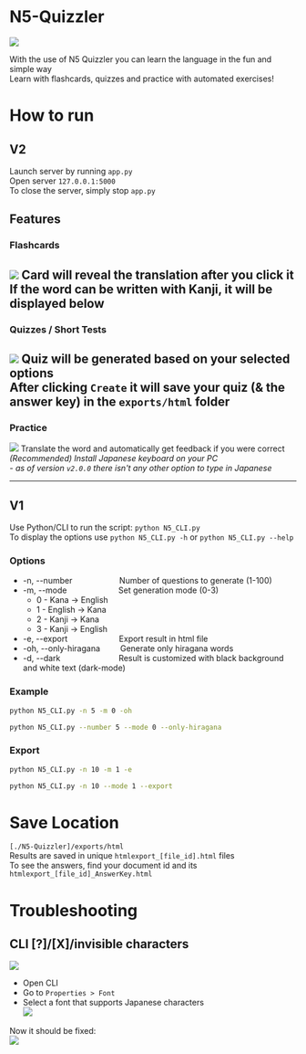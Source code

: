 # N5-Quizzler
![](https://github.com/user-attachments/assets/ba377e46-20e6-4ba5-9c9a-c5411e2fb213)

With the use of N5 Quizzler you can learn the language in the fun and simple way  
Learn with flashcards, quizzes and practice with automated exercises!

# How to run
## V2
Launch server by running `app.py`  
Open server `127.0.0.1:5000`  
To close the server, simply stop `app.py`

## Features

### Flashcards
![](https://github.com/user-attachments/assets/479d81ac-a357-4c61-b95b-7f19ec788f4e)
Card will reveal the translation after you click it  
If the word can be written with Kanji, it will be displayed below
---

### Quizzes / Short Tests
![](https://github.com/user-attachments/assets/aafdac52-972e-467b-81fb-dbe000aca8de)
Quiz will be generated based on your selected options  
After clicking `Create` it will save your quiz (& the answer key) in the `exports/html` folder
---

### Practice
![](https://github.com/user-attachments/assets/2a875f94-8dc3-443a-8973-91e271d4d932)
Translate the word and automatically get feedback if you were correct  
*(Recommended) Install Japanese keyboard on your PC*  
*- as of version `v2.0.0` there isn't any other option to type in Japanese*

---

## V1
Use Python/CLI to run the script: `python N5_CLI.py`  
To display the options use `python N5_CLI.py -h` or `python N5_CLI.py --help`

### Options
- -n, --number &nbsp;&nbsp;&nbsp;&nbsp;&nbsp;&nbsp;&nbsp;&nbsp;&nbsp;&nbsp;&nbsp;&nbsp;&nbsp;&nbsp;&nbsp;&nbsp;&nbsp;&nbsp;&nbsp; Number of questions to generate (1-100)
- -m, --mode &nbsp;&nbsp;&nbsp;&nbsp;&nbsp;&nbsp;&nbsp;&nbsp;&nbsp;&nbsp;&nbsp;&nbsp;&nbsp;&nbsp;&nbsp;&nbsp;&nbsp;&nbsp;&nbsp;&nbsp;&nbsp; Set generation mode (0-3)
  - 0 - Kana -> English &nbsp;
  - 1 - English -> Kana &nbsp;
  - 2 - Kanji -> Kana &nbsp;&nbsp;&nbsp;&nbsp;&nbsp;
  - 3 - Kanji -> English &nbsp;
- -e, --export &nbsp;&nbsp;&nbsp;&nbsp;&nbsp;&nbsp;&nbsp;&nbsp;&nbsp;&nbsp;&nbsp;&nbsp;&nbsp;&nbsp;&nbsp;&nbsp;&nbsp;&nbsp;&nbsp;&nbsp;&nbsp; Export result in html file
- -oh, --only-hiragana &nbsp;&nbsp;&nbsp;&nbsp;&nbsp;&nbsp;&nbsp; Generate only hiragana words
- -d, --dark &nbsp;&nbsp;&nbsp;&nbsp;&nbsp;&nbsp;&nbsp;&nbsp;&nbsp;&nbsp;&nbsp;&nbsp;&nbsp;&nbsp;&nbsp;&nbsp;&nbsp;&nbsp;&nbsp;&nbsp;&nbsp;&nbsp;&nbsp;&nbsp; Result is customized with black background and white text (dark-mode)

### Example
```bash
python N5_CLI.py -n 5 -m 0 -oh
```
```bash
python N5_CLI.py --number 5 --mode 0 --only-hiragana
```

### Export
```bash
python N5_CLI.py -n 10 -m 1 -e
```
```bash
python N5_CLI.py -n 10 --mode 1 --export
```

# Save Location
`[./N5-Quizzler]/exports/html`  
Results are saved in unique `htmlexport_[file_id].html` files  
To see the answers, find your document id and its `htmlexport_[file_id]_AnswerKey.html`

# Troubleshooting
## CLI [?]/[X]/invisible characters
![](https://github.com/user-attachments/assets/23487b80-56dd-4a5f-ac53-aa7cbd2c18e4)  

- Open CLI
- Go to `Properties > Font`
- Select a font that supports Japanese characters  
![](https://github.com/user-attachments/assets/27de21c0-5e8f-4ebd-94e4-22864308c458)

Now it should be fixed:  
![](https://github.com/user-attachments/assets/e6d2639b-5f4d-460d-acea-33af4079da76)

